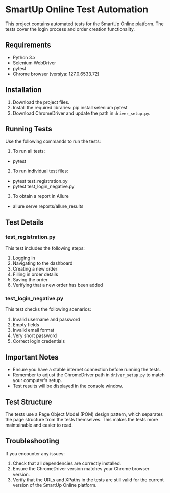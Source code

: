 # SmartUp Online Test Automation

This project contains automated tests for the SmartUp Online platform. The tests cover the login process and order creation functionality.

## Requirements

- Python 3.x
- Selenium WebDriver
- pytest
- Chrome browser (versiya: 127.0.6533.72)

## Installation

1. Download the project files.
2. Install the required libraries: pip install selenium pytest
3. Download ChromeDriver and update the path in `driver_setup.py`.

## Running Tests

Use the following commands to run the tests:

1. To run all tests:
- pytest
2. To run individual test files: 
- pytest test_registration.py
- pytest test_login_negative.py
3. To obtain a report in Allure
- allure serve reports/allure_results 

## Test Details

### test_registration.py

This test includes the following steps:
1. Logging in
2. Navigating to the dashboard
3. Creating a new order
4. Filling in order details
5. Saving the order
6. Verifying that a new order has been added

### test_login_negative.py

This test checks the following scenarios:
1. Invalid username and password
2. Empty fields
3. Invalid email format
4. Very short password
5. Correct login credentials

## Important Notes

- Ensure you have a stable internet connection before running the tests.
- Remember to adjust the ChromeDriver path in `driver_setup.py` to match your computer's setup.
- Test results will be displayed in the console window.

## Test Structure

The tests use a Page Object Model (POM) design pattern, which separates the page structure from the tests themselves. This makes the tests more maintainable and easier to read.

## Troubleshooting

If you encounter any issues:
1. Check that all dependencies are correctly installed.
2. Ensure the ChromeDriver version matches your Chrome browser version.
3. Verify that the URLs and XPaths in the tests are still valid for the current version of the SmartUp Online platform.